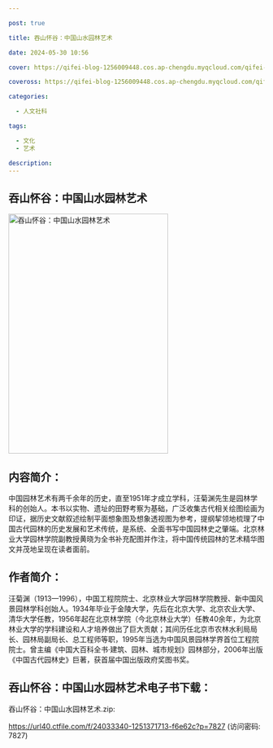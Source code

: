 ```yaml
---

post: true

title: 吞山怀谷：中国山水园林艺术

date: 2024-05-30 10:56

cover: https://qifei-blog-1256009448.cos.ap-chengdu.myqcloud.com/qifei-blog/s33941941.jpg

coveross: https://qifei-blog-1256009448.cos.ap-chengdu.myqcloud.com/qifei-blog/s33941941.jpg

categories:

  - 人文社科

tags:

  - 文化
  - 艺术

description:
---
```


## 吞山怀谷：中国山水园林艺术

<img alt="吞山怀谷：中国山水园林艺术" class="aligncenter loading" data-was-processed="true" decoding="async" fetchpriority="high" height="471" src="https://qifei-blog-1256009448.cos.ap-chengdu.myqcloud.com/qifei-blog/s33941941.jpg" style="cursor: zoom-in;" width="314"/>

## 内容简介：

中国园林艺术有两千余年的历史，直至1951年才成立学科，汪菊渊先生是园林学科的创始人。本书以实物、遗址的田野考察为基础，广泛收集古代相关绘图绘画为印证，据历史文献叙述绘制平面想象图及想象透视图为参考，提纲挈领地梳理了中国古代园林的历史发展和艺术传统，是系统、全面书写中国园林史之肇端。北京林业大学园林学院副教授黄晓为全书补充配图并作注，将中国传统园林的艺术精华图文并茂地呈现在读者面前。

## 作者简介：

汪菊渊（1913—1996），中国工程院院士、北京林业大学园林学院教授、新中国风景园林学科创始人。1934年毕业于金陵大学，先后在北京大学、北京农业大学、清华大学任教，1956年起在北京林学院（今北京林业大学）任教40余年，为北京林业大学的学科建设和人才培养做出了巨大贡献；其间历任北京市农林水利局局长、园林局副局长、总工程师等职，1995年当选为中国风景园林学界首位工程院院士。曾主编《中国大百科全书·建筑、园林、城市规划》园林部分，2006年出版《中国古代园林史》巨著，获首届中国出版政府奖图书奖。

## 吞山怀谷：中国山水园林艺术电子书下载：

吞山怀谷：中国山水园林艺术.zip: 

https://url40.ctfile.com/f/24033340-1251371713-f6e62c?p=7827 (访问密码: 7827)
